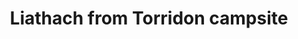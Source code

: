---
layout: instagram
title:  "Liathach from Torridon campsite"
media:
  - url: "instagram/447076061_1507169469868717_2746290657829544560_n_17899862243918810.jpg"
    alt: ""
type: "post"
seo:
  hidden: true
location: Torridon
postdate: 2024-04-16
---